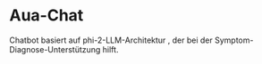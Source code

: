 # Aua-Chat
Chatbot basiert auf phi-2-LLM-Architektur , der bei der Symptom-Diagnose-Unterstützung hilft.
